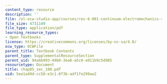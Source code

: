 ```yaml
---
content_type: resource
description: ''
file: /ol-ocw-studio-app/courses/res-6-001-continuum-electromechanics-spring-2009/5ee1a49dcc58e3c18f3badf1fe299ae2_chap05_sec_100.pdf
file_size: 4731149
file_type: application/pdf
learning_resource_types:
- Open Textbooks
license: https://creativecommons.org/licenses/by-nc-sa/4.0/
ocw_type: OCWFile
parent_title: Textbook Contents
parent_type: SupplementalResourceSection
parent_uid: 94a6b993-49b0-3ea8-a5c0-a911b9c5d985
resourcetype: Document
title: chap05_sec_100.pdf
uid: 5ee1a49d-cc58-e3c1-8f3b-adf1fe299ae2
---
```


